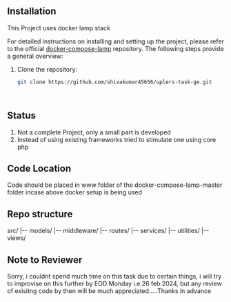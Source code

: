 ## Installation

This Project uses docker lamp stack

For detailed instructions on installing and setting up the project, please refer to the official [docker-compose-lamp](https://github.com/sprintcube/docker-compose-lamp/tree/master) repository. The following steps provide a general overview:

1. Clone the repository:

   ```bash
   git clone https://github.com/shivakumar45656/uplers-task-ge.git




## Status

1. Not a complete Project, only a small part is developed 
2. Instead of using existing frameworks tried to stimulate one using core php

## Code Location

Code should be placed in www folder of the docker-compose-lamp-master folder incase above docker setup is being used

## Repo structure

   src/
     |-- models/
     |-- middleware/
     |-- routes/
     |-- services/
     |-- utilities/ 
     |-- views/ 

## Note  to Reviewer

Sorry, i couldnt spend much time on this task due to certain things, i will try to improvise on this further by EOD Monday i.e 26 feb 2024, but any review of exisitng code by then will be much appreciated.....Thanks in advance